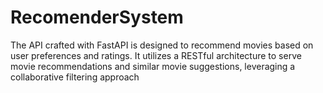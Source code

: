 # RecomenderSystem
The API crafted with FastAPI is designed to recommend movies based on user preferences and ratings. It utilizes a RESTful architecture to serve movie recommendations and similar movie suggestions, leveraging a collaborative filtering approach

